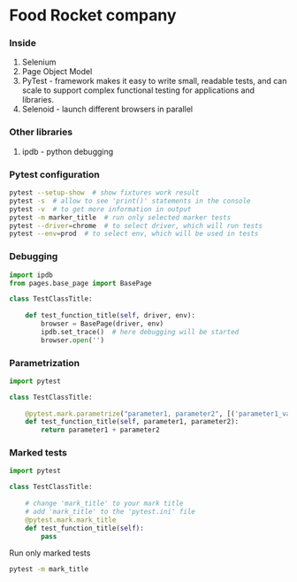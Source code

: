 # Food Rocket company

### Inside

1. Selenium
2. Page Object Model 
3. PyTest - framework makes it easy to write small, readable tests, and can scale to support complex functional testing for applications and libraries.
4. Selenoid - launch different browsers in parallel

### Other libraries 
1. ipdb - python debugging


### Pytest configuration

```bash
pytest --setup-show  # show fixtures work result
pytest -s  # allow to see 'print()' statements in the console
pytest -v  # to get more information in output
pytest -m marker_title  # run only selected marker tests
pytest --driver=chrome  # to select driver, which will run tests
pytest --env=prod  # to select env, which will be used in tests
```

### Debugging

```python
import ipdb
from pages.base_page import BasePage

class TestClassTitle:
    
    def test_function_title(self, driver, env):
        browser = BasePage(driver, env)
        ipdb.set_trace()  # here debugging will be started
        browser.open('')
```

### Parametrization

```python
import pytest

class TestClassTitle:
    
    @pytest.mark.parametrize("parameter1, parameter2", [('parameter1_value1', 'parameter2_value1'), ('parameter1_value2', 'parameter2_value2')])
    def test_function_title(self, parameter1, parameter2):
        return parameter1 + parameter2
```

### Marked tests

```python
import pytest

class TestClassTitle:
    
    # change 'mark_title' to your mark title
    # add 'mark_title' to the 'pytest.ini' file
    @pytest.mark.mark_title
    def test_function_title(self):
        pass
```

Run only marked tests
```bash
pytest -m mark_title
```
